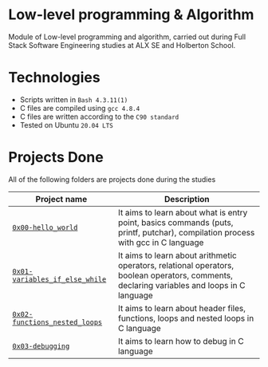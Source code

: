 # Low-level programming & Algorithm
Module of Low-level programming and algorithm, carried out during Full Stack Software Engineering studies at ALX SE and Holberton School.

# Technologies

* Scripts written in ```Bash 4.3.11(1)```
* C files are compiled using ```gcc 4.8.4```
* C files are written according to the ```C90 standard```
* Tested on Ubuntu ```20.04 LTS```

# Projects Done
All of the following folders are projects done during the studies

| Project name | Description |
| ------------ | ----------- |
| [`0x00-hello_world`](https://github.com/tenmark86/alx-low_level_programming/tree/master/0x00-hello_world)  | It aims to learn about what is entry point, basics commands (puts, printf, putchar), compilation process with gcc in C language |
| [`0x01-variables_if_else_while`](https://github.com/tenmark86/alx-low_level_programming/tree/master/0x01-variables_if_else_while) | It aims to learn about arithmetic operators, relational operators, boolean operators, comments, declaring variables and loops in C language  |
| [`0x02-functions_nested_loops`](https://github.com/tenmark86/alx-low_level_programming/tree/master/0x02-functions_nested_loops) | It aims to learn about header files, functions, loops and nested loops in C language |
| [`0x03-debugging`](https://github.com/tenmark86/alx-low_level_programming/tree/master/0x03-debugging) | It aims to learn how to debug in C language |
